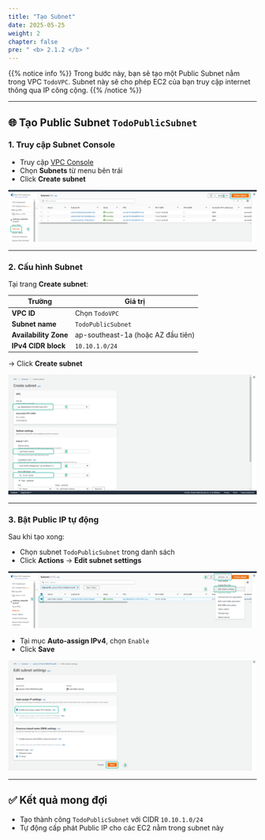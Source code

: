 ```yaml
---
title: "Tạo Subnet"
date: 2025-05-25
weight: 2
chapter: false
pre: " <b> 2.1.2 </b> "
---
```


{{% notice info %}}
Trong bước này, bạn sẽ tạo một Public Subnet nằm trong VPC `TodoVPC`. Subnet này sẽ cho phép EC2 của bạn truy cập internet thông qua IP công cộng.
{{% /notice %}}

---

## 🌐 Tạo Public Subnet `TodoPublicSubnet`

### 1. Truy cập Subnet Console

- Truy cập [VPC Console](https://console.aws.amazon.com/vpc/home)
- Chọn **Subnets** từ menu bên trái
- Click **Create subnet**

![Subnet](/images/2.prerequisite/003-create-subnet.png)

---

### 2. Cấu hình Subnet

Tại trang **Create subnet**:

| Trường                | Giá trị                         |
|------------------------|----------------------------------|
| **VPC ID**             | Chọn `TodoVPC`                 |
| **Subnet name**        | `TodoPublicSubnet`             |
| **Availability Zone**  | ap-southeast-1a (hoặc AZ đầu tiên) |
| **IPv4 CIDR block**    | `10.10.1.0/24`                 |

→ Click **Create subnet**

![Subnet](/images/2.prerequisite/004-create-subnet.png)

---

### 3. Bật Public IP tự động

Sau khi tạo xong:

- Chọn subnet `TodoPublicSubnet` trong danh sách
- Click **Actions** → **Edit subnet settings**

![Subnet](/images/2.prerequisite/005-edit-subnet-setting.png)

- Tại mục **Auto-assign IPv4**, chọn `Enable`
- Click **Save**

![Subnet](/images/2.prerequisite/006-enable-public-ip.png)

---

## ✅ Kết quả mong đợi

- Tạo thành công `TodoPublicSubnet` với CIDR `10.10.1.0/24`
- Tự động cấp phát Public IP cho các EC2 nằm trong subnet này
